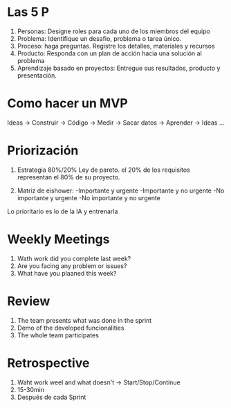 # Las 5 P

1. Personas: Designe roles para cada uno de los miembros del equipo
2. Problema: Identifique un desafio, problema o tarea único.
3. Proceso: haga preguntas. Registre los detalles, materiales y recursos
4. Producto: Responda con un plan de acción hacia una solución al problema
5. Aprendizaje basado en proyectos: Entregue sus resultados, producto y presentación.

# Como hacer un MVP

Ideas -> Construir -> Código -> Medir -> Sacar datos -> Aprender -> Ideas ...

# Priorización

1. Estrategia 80%/20% Ley de pareto. el 20% de los requisitos representan el 80% de su proyecto.

2. Matriz de eishower:
-Importante y urgente
-Importante y no urgente
-No importante y urgente
-No importante y no urgente

Lo prioritario es lo de la IA y entrenarla

# Weekly Meetings

1. Wath work did you complete last week?
2. Are you facing any problem or issues?
3. What have you plaaned this week?

# Review

1. The team presents what was done in the sprint
2. Demo of the developed funcionalities
3. The whole team participates

# Retrospective

1. Waht work weel and what doesn't -> Start/Stop/Continue
2. 15-30min
3. Después de cada Sprint

